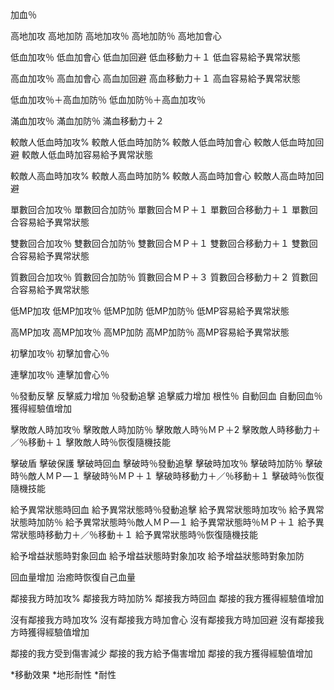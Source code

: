 加血％

高地加攻
高地加防
高地加攻％
高地加防％
高地加會心

低血加攻％
低血加會心
低血加回避
低血移動力＋１
低血容易給予異常狀態

高血加攻％
高血加會心
高血加回避
高血移動力＋１
高血容易給予異常狀態

低血加攻％＋高血加防％
低血加防％＋高血加攻％

滿血加攻％
滿血加防％
滿血移動力＋２

較敵人低血時加攻%
較敵人低血時加防%
較敵人低血時加會心
較敵人低血時加回避
較敵人低血時加容易給予異常狀態

較敵人高血時加攻%
較敵人高血時加防%
較敵人高血時加會心
較敵人高血時加回避

單數回合加攻％
單數回合加防％
單數回合ＭＰ＋１
單數回合移動力＋１
單數回合容易給予異常狀態

雙數回合加攻％
雙數回合加防％
雙數回合ＭＰ＋１
雙數回合移動力＋１
雙數回合容易給予異常狀態

質數回合加攻％
質數回合加防％
質數回合ＭＰ＋３
質數回合移動力＋２
質數回合容易給予異常狀態

低MP加攻
低MP加攻％
低MP加防
低MP加防％
低MP容易給予異常狀態

高MP加攻
高MP加攻％
高MP加防
高MP加防％
高MP容易給予異常狀態

初擊加攻％
初擊加會心％

連擊加攻％
連擊加會心％

％發動反擊
反擊威力增加
％發動追擊
追擊威力增加
根性％
自動回血
自動回血％
獲得經驗值增加

擊敗敵人時加攻％
擊敗敵人時加防％
擊敗敵人時％ＭＰ＋2
擊敗敵人時移動力＋／％移動＋１
擊敗敵人時％恢復隨機技能

擊破盾
擊破保護
擊破時回血
擊破時％發動追擊
擊破時加攻％
擊破時加防％
擊破時％敵人ＭＰ—１
擊破時％ＭＰ＋１
擊破時移動力＋／％移動＋１
擊破時％恢復隨機技能

給予異常狀態時回血
給予異常狀態時％發動追擊
給予異常狀態時加攻％
給予異常狀態時加防％
給予異常狀態時％敵人ＭＰ—１
給予異常狀態時％ＭＰ＋１
給予異常狀態時移動力＋／％移動＋１
給予異常狀態時％恢復隨機技能

給予增益狀態時對象回血
給予增益狀態時對象加攻
給予增益狀態時對象加防

回血量增加
治癒時恢復自己血量

鄰接我方時加攻%
鄰接我方時加防%
鄰接我方時回血
鄰接的我方獲得經驗值增加

沒有鄰接我方時加攻%
沒有鄰接我方時加會心
沒有鄰接我方時加回避
沒有鄰接我方時獲得經驗值增加

鄰接的我方受到傷害減少
鄰接的我方給予傷害增加
鄰接的我方獲得經驗值增加

*移動效果
*地形耐性
*耐性